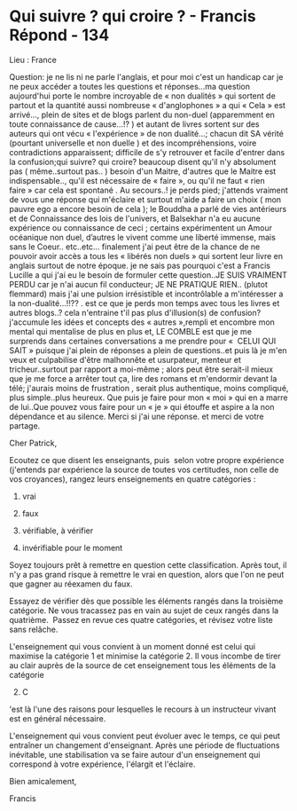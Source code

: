 # Qui suivre ? qui croire ? - Francis Répond - 134

  

Lieu : France

Question: je ne lis ni ne parle l'anglais, et pour moi c'est un handicap car je ne peux acc&eacute;der a toutes les questions et r&eacute;ponses...ma question aujourd'hui porte le nombre incroyable de &laquo;&nbsp;non dualit&eacute;s&nbsp;&raquo; qui sortent de partout et la quantit&eacute; aussi nombreuse &laquo;&nbsp;d'anglophones&nbsp;&raquo; a qui &laquo;&nbsp;Cela&nbsp;&raquo; est arriv&eacute;..., plein de sites et de blogs parlent du non-duel (apparemment en toute connaissance de cause...!? ) et autant de livres sortent sur des auteurs qui ont v&eacute;cu &laquo;&nbsp;l'exp&eacute;rience&nbsp;&raquo; de non dualit&eacute;...; chacun dit SA v&eacute;rit&eacute; (pourtant universelle et non duelle ) et des incompr&eacute;hensions, voire contradictions apparaissent; difficile de s'y retrouver et facile d'entrer dans la confusion;qui suivre? qui croire? beaucoup disent qu'il n'y absolument pas ( m&ecirc;me..surtout pas.. ) besoin d'un Maitre, d'autres que le Maitre est indispensable.., qu'il est n&eacute;cessaire de &laquo;&nbsp;faire&nbsp;&raquo;, ou qu'il ne faut &laquo;&nbsp;rien faire&nbsp;&raquo; car cela est spontan&eacute; . Au secours..! je perds pied; j'attends vraiment de vous une r&eacute;ponse qui m'&eacute;claire et surtout m'aide a faire un choix ( mon pauvre ego a encore besoin de cela ); le Bouddha a parl&eacute; de vies ant&eacute;rieurs et de Connaissance des lois de l'univers, et Balsekhar n'a eu aucune exp&eacute;rience ou connaissance de ceci ; certains exp&eacute;rimentent un Amour oc&eacute;anique non duel, d&rsquo;autres le vivent comme une libert&eacute; immense, mais sans le Coeur.. etc..etc... finalement j'ai peut &ecirc;tre de la chance de ne pouvoir avoir acc&egrave;s a tous les &laquo;&nbsp;lib&eacute;r&eacute;s non duels&nbsp;&raquo; qui sortent leur livre en anglais surtout de notre &eacute;poque. je ne sais pas pourquoi c'est a Francis Lucille a qui j'ai eu le besoin de formuler cette question..JE SUIS VRAIMENT PERDU car je n'ai aucun fil conducteur; JE NE PRATIQUE RIEN.. (plutot flemmard) mais j'ai une pulsion irr&eacute;sistible et incontr&ocirc;lable a m'int&eacute;resser a la non-dualit&eacute;...!!?? . est ce que je perds mon temps avec tous les livres et autres blogs..? cela n'entraine t'il pas plus d'illusion(s) de confusion? j'accumule les id&eacute;es et concepts des &laquo;&nbsp;autres&nbsp;&raquo;,rempli et encombre mon mental qui mentalise de plus en plus et, LE COMBLE est que je me surprends dans certaines conversations a me prendre pour &laquo;&nbsp; CELUI QUI SAIT&nbsp;&raquo; puisque j'ai plein de r&eacute;ponses a plein de questions..et puis l&agrave; je m'en veux et culpabilise d'&ecirc;tre malhonn&ecirc;te et usurpateur, menteur et tricheur..surtout par rapport a moi-m&ecirc;me ; alors peut &ecirc;tre serait-il mieux que je me force a arr&ecirc;ter tout &ccedil;a, lire des romans et m'endormir devant la t&eacute;l&eacute;; j'aurais moins de frustration , serait plus authentique, moins compliqu&eacute;, plus simple..plus heureux. Que puis je faire pour mon &laquo;&nbsp;moi&nbsp;&raquo; qui en a marre de lui..Que pouvez vous faire pour un &laquo;&nbsp;je&nbsp;&raquo; qui &eacute;touffe et aspire a la non d&eacute;pendance et au silence. Merci si j'ai une r&eacute;ponse. et merci de votre partage.

Cher Patrick,

Ecoutez ce que disent les enseignants, puis&nbsp; selon votre propre exp&eacute;rience (j'entends par exp&eacute;rience la source de toutes vos certitudes, non celle de vos croyances), rangez leurs enseignements en quatre cat&eacute;gories :

1. vrai 

2. faux

3. v&eacute;rifiable, &agrave; v&eacute;rifier

4. inv&eacute;rifiable pour le moment

Soyez toujours pr&ecirc;t &agrave; remettre en question cette classification. Apr&egrave;s tout, il n'y a pas grand risque &agrave; remettre le vrai en question, alors que l'on ne peut que gagner au r&eacute;examen du faux.

Essayez de v&eacute;rifier d&egrave;s que possible les &eacute;l&eacute;ments rang&eacute;s dans la troisi&egrave;me cat&eacute;gorie. Ne vous tracassez pas en vain au sujet de ceux rang&eacute;s dans la quatri&egrave;me.&nbsp; Passez en revue ces quatre cat&eacute;gories, et r&eacute;visez votre liste&nbsp; sans rel&acirc;che.

L'enseignement qui vous convient &agrave; un moment donn&eacute; est celui qui maximise la cat&eacute;gorie 1 et minimise la cat&eacute;gorie 2. Il vous incombe de tirer au clair aupr&egrave;s de la source de cet enseignement tous les &eacute;l&eacute;ments de la cat&eacute;gorie 

2. C

'est l&agrave; l'une des raisons pour lesquelles le recours &agrave; un instructeur vivant est en g&eacute;n&eacute;ral n&eacute;cessaire.

L'enseignement qui vous convient peut &eacute;voluer avec le temps, ce qui peut entra&icirc;ner un changement d'enseignant. Apr&egrave;s une p&eacute;riode de fluctuations in&eacute;vitable, une stabilisation va se faire autour d'un enseignement qui correspond &agrave; votre exp&eacute;rience, l'&eacute;largit et l'&eacute;claire.

Bien amicalement,

Francis

